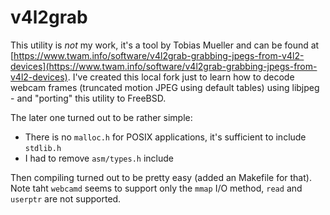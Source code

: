 # v4l2grab

This utility is *not* my work, it's a tool by Tobias Mueller
and can be found at [https://www.twam.info/software/v4l2grab-grabbing-jpegs-from-v4l2-devices](https://www.twam.info/software/v4l2grab-grabbing-jpegs-from-v4l2-devices).
I've created this local fork just to learn how to decode
webcam frames (truncated motion JPEG using default tables)
using libjpeg - and "porting" this utility to FreeBSD.

The later one turned out to be rather simple:
* There is no ```malloc.h``` for POSIX applications, it's
  sufficient to include ```stdlib.h```
* I had to remove ```asm/types.h``` include

Then compiling turned out to be pretty easy (added an Makefile
for that). Note taht ```webcamd``` seems to support only
the ```mmap``` I/O method, ```read``` and ```userptr``` are
not supported.
